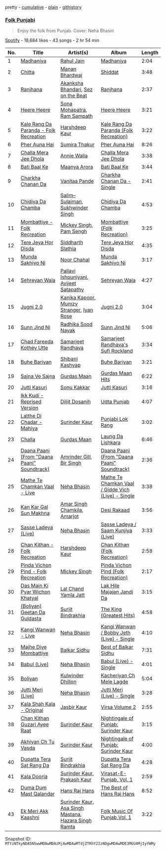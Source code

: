 pretty - [cumulative](/playlists/cumulative/37i9dQZF1DX5lHBoCtADgQ.md) - [plain](/playlists/plain/37i9dQZF1DX5lHBoCtADgQ) - [githistory](https://github.githistory.xyz/mackorone/spotify-playlist-archive/blob/main/playlists/plain/37i9dQZF1DX5lHBoCtADgQ)

### [Folk Punjabi](https://open.spotify.com/playlist/37i9dQZF1DX5lHBoCtADgQ)

> Enjoy the folk from Punjab\. Cover: Neha Bhasin

[Spotify](https://open.spotify.com/user/spotify) - 18,684 likes - 43 songs - 2 hr 54 min

| No. | Title | Artist(s) | Album | Length |
|---|---|---|---|---|
| 1 | [Madhaniya](https://open.spotify.com/track/7JhqIABcX6GZLbVRbbKsKZ) | [Rahul Jain](https://open.spotify.com/artist/5tJx4B5oBr1LJkkHI8GFYX) | [Madhaniya](https://open.spotify.com/album/1PxxiGMkxPXAqVNT5IvJX8) | 2:04 |
| 2 | [Chitta](https://open.spotify.com/track/6JUQViD0hLXlvWXCV4uUF8) | [Manan Bhardwaj](https://open.spotify.com/artist/3pQ4aA7dkolyjUAMrVScgh) | [Shiddat](https://open.spotify.com/album/2ifXB65SLpF97vWZjKGpQ9) | 3:48 |
| 3 | [Ranjhana](https://open.spotify.com/track/1upV3GcdtYBdoDwOzUjo60) | [Akanksha Bhandari](https://open.spotify.com/artist/2U5K35Kwj0LqkfG3ENnnSL), [Sez on the Beat](https://open.spotify.com/artist/7hI0IRD66iykVpXiieNRbe) | [Ranjhana](https://open.spotify.com/album/5Nt2hF22SqOBga62QCh5bI) | 2:37 |
| 4 | [Heere Heere](https://open.spotify.com/track/2stPaiSWbATmVxci9KFxzq) | [Sona Mohapatra](https://open.spotify.com/artist/5bv6NvAYNuvd2Vq13nHdG3), [Ram Sampath](https://open.spotify.com/artist/3PpjqSKBer3obW6lDflOBx) | [Heere Heere](https://open.spotify.com/album/3XVXeXlPM2nTGIcdo7YFz2) | 3:21 |
| 5 | [Kale Rang Da Paranda \- Folk Recreation](https://open.spotify.com/track/039Oq1RHJnoD0kwq91qjha) | [Harshdeep Kaur](https://open.spotify.com/artist/3xU8YsNNkmWSPewlB18NUz) | [Kale Rang Da Paranda \(Folk Recreation\)](https://open.spotify.com/album/5YkV1sIY7bgXJGLhiXtTUb) | 3:22 |
| 6 | [Pher Auna Hai](https://open.spotify.com/track/5acoH9Gwk4YOdGNW7MQsJR) | [Sumira Thakur](https://open.spotify.com/artist/3VH81IpQ87OQBRe2XQpCup) | [Pher Auna Hai](https://open.spotify.com/album/71pz9bZ4703sorThtx4FLN) | 8:26 |
| 7 | [Challa Mera Jee Dhola](https://open.spotify.com/track/5eFYClAF0m6zOjH9JeCByt) | [Annie Walia](https://open.spotify.com/artist/00HXgtYHCfo0SAKRg1JJl5) | [Challa Mera Jee Dhola](https://open.spotify.com/album/684ZR78vU7xTzpX8Rpad8j) | 3:38 |
| 8 | [Bati Baal Ke](https://open.spotify.com/track/2RQj3BktqBSCYlvns7lM9Z) | [Maanya Arora](https://open.spotify.com/artist/2yis41rltks0pQr6nCBAD6) | [Bati Baal Ke](https://open.spotify.com/album/3LkK5f4Jub3h8HdvzHqIyq) | 3:44 |
| 9 | [Charkha Chanan Da](https://open.spotify.com/track/0xzWSIQUvzSZT49sucvUiO) | [Vanitaa Pande](https://open.spotify.com/artist/3eQvg7bacPWnBBn8rMjlZH) | [Charkha Chanan Da \- Single](https://open.spotify.com/album/0VwoU2f8ytfmsO4qdsU0db) | 2:41 |
| 10 | [Chidiya Da Chamba](https://open.spotify.com/track/7AKaVhDuiQjcAYsUmqA7Gg) | [Salim–Sulaiman](https://open.spotify.com/artist/6ohaQzKaXrobAL8paLSaxq), [Sukhwinder Singh](https://open.spotify.com/artist/19MVxKZZdPj2X0F8pi0OCT) | [Chidiya Da Chamba](https://open.spotify.com/album/5mfXgnrBzf5e0kUlC6CoPl) | 4:53 |
| 11 | [Mombattiye \- Folk Recreation](https://open.spotify.com/track/7CAKJJmeiQsupcz8pTQjtx) | [Mickey Singh](https://open.spotify.com/artist/4TytLlhbWaVCpuyATg6syY), [Pam Sengh](https://open.spotify.com/artist/5LSheYLF7ZnIulhPQ5aEgx) | [Mombattiye \(Folk Recreation\)](https://open.spotify.com/album/71Q135Dh7bT8eNXVz2VQYM) | 3:25 |
| 12 | [Tere Jeya Hor Disda](https://open.spotify.com/track/3XIi6msH1YV5Nncnz07mIj) | [Siddharth Slathia](https://open.spotify.com/artist/3DYqdRwHGB8fjVO0JqAgN7) | [Tere Jeya Hor Disda](https://open.spotify.com/album/7n5DGiPi4rR8yBnH3I8osc) | 4:35 |
| 13 | [Munda Sakhiyo Ni](https://open.spotify.com/track/09Gy3xqh13lw2UoiGQTI9s) | [Noor Chahal](https://open.spotify.com/artist/5nB8qMUrfdM3RTVIhLTmQK) | [Munda Sakhiyo Ni](https://open.spotify.com/album/4NbRfMn3VX7Xj4nZq9RPgU) | 3:17 |
| 14 | [Sehreyan Wala](https://open.spotify.com/track/1aAxE9RbR70oMFXa1JDi8P) | [Pallavi Ishpuniyani](https://open.spotify.com/artist/63r000HgiPQhuzUcZ9MwPf), [Avijeet Satapathy](https://open.spotify.com/artist/37tUXAQcpsnXEDP3ONC39m) | [Sehreyan Wala](https://open.spotify.com/album/7BH5M3s2ziaUQBm5R9PCrJ) | 4:27 |
| 15 | [Jugni 2.0](https://open.spotify.com/track/7rNFiL6NGvaXkFkemj91Tg) | [Kanika Kapoor](https://open.spotify.com/artist/6qcIg4IPLulyc03mWR87N8), [Mumzy Stranger](https://open.spotify.com/artist/1ZjTtkG8iHppYgibGNc4rw), [Iyan Rose](https://open.spotify.com/artist/7ysTASyLV8jrYJHPfrUPzA) | [Jugni 2.0](https://open.spotify.com/album/0QAZxuGZxtJ4hcCJaMGBkB) | 3:04 |
| 16 | [Sunn Jind Ni](https://open.spotify.com/track/5hNpXC3jyS4ftFLwhrW8zZ) | [Radhika Sood Nayak](https://open.spotify.com/artist/2SqsUzRgET3O9YHPQCOsDD) | [Sunn Jind Ni](https://open.spotify.com/album/0OcMOuOM1dF7aOh4FbP9En) | 5:06 |
| 17 | [Chad Fareeda Kothey Utte](https://open.spotify.com/track/4IgCmYl6e9msF6NwqLF8KV) | [Samarjeet Randhava](https://open.spotify.com/artist/0CQ4IAP1aTbl4CsanNOZ57) | [Samarjeet Randhava's Sufi Rockland](https://open.spotify.com/album/71FkXqsYbZSX71T3FeoM6i) | 3:34 |
| 18 | [Buhe Bariyan](https://open.spotify.com/track/2S7jQnlsEVgMpNyZzPPwgK) | [Shibani Kashyap](https://open.spotify.com/artist/3C7kSV4XIr4XrrNctgAG1v) | [Buhe Bariyan](https://open.spotify.com/album/5vpSmKJ6pSPcGqLfHGfmpU) | 3:21 |
| 19 | [Sajna Ve Sajna](https://open.spotify.com/track/4eIOdicpfNZq1CHTD6U2BW) | [Gurdas Maan](https://open.spotify.com/artist/3ttzOzBpRWRBzhn6thqhdT) | [Gurdas Maan Hits](https://open.spotify.com/album/33JWCJhCr7UJMa3UZbeNeJ) | 6:22 |
| 20 | [Jutti Kasuri](https://open.spotify.com/track/6MgpNbDOfA93e1YusNgGnl) | [Sonu Kakkar](https://open.spotify.com/artist/1Pn6pKlgzxcH6iIRp08dQr) | [Jutti Kasuri](https://open.spotify.com/album/4RTIs4jzPWT8vA4ZEtHowD) | 3:16 |
| 21 | [Ikk Kudi \- Reprised Version](https://open.spotify.com/track/0gPW9v2NYGnWzhz5I06ajD) | [Diljit Dosanjh](https://open.spotify.com/artist/2FKWNmZWDBZR4dE5KX4plR) | [Udta Punjab](https://open.spotify.com/album/6FfNmnl6x2AURdIRKJj925) | 4:07 |
| 22 | [Latthe Di Chadar \- Mahiya](https://open.spotify.com/track/4hvesFus234aJFjiExrWmY) | [Surinder Kaur](https://open.spotify.com/artist/5fucIZfxk9a3qSYc5nMkVC) | [Punjabi Lok Rang](https://open.spotify.com/album/23QaJYPtM3mYvxyGPYXEBG) | 3:02 |
| 23 | [Challa](https://open.spotify.com/track/4Au2BuSo70ozHs8TFE2dwh) | [Gurdas Maan](https://open.spotify.com/artist/3ttzOzBpRWRBzhn6thqhdT) | [Laung Da Lishkara](https://open.spotify.com/album/55LNP0Gwa2VONSPlxbycVW) | 6:46 |
| 24 | [Daana Paani \(From "Daana Paani" Soundtrack\)](https://open.spotify.com/track/7xT9DUDXxmjb1hsIcnzGrq) | [Amrinder Gill](https://open.spotify.com/artist/1x02ug1CLkx7mrQP9FRswh), [Bir Singh](https://open.spotify.com/artist/6Su06O6MCxKJXOtxkM8iBi) | [Daana Paani \(From "Daana Paani" Soundtrack\)](https://open.spotify.com/album/73oPRBDmqdR1SWaFWd8WzO) | 2:36 |
| 25 | [Mathe Te Chamkan Vaal \- Live](https://open.spotify.com/track/3SkUaDTh5M4BDdQOLzLiol) | [Neha Bhasin](https://open.spotify.com/artist/4E5oyNFcB3uXLkLdjYmP9Z) | [Mathe Te Chamkan Vaal / Gidde Vich \(Live\) \- Single](https://open.spotify.com/album/4FMCAGhni2EPuBGxw6Dq9O) | 3:38 |
| 26 | [Kan Kar Gal Sun Makhna](https://open.spotify.com/track/09cKiNMeQBxtWE3l0VJiAi) | [Amar Singh Chamkila](https://open.spotify.com/artist/2yZ5VRE8Cy4H81VL9biNbQ), [Amarjot](https://open.spotify.com/artist/3cE16YWyzYxHOfnm64kKgg) | [Desi Rakaad](https://open.spotify.com/album/4hBesI9nEwYhRcoPFaAwSI) | 3:56 |
| 27 | [Sasse Ladeya \(Live\)](https://open.spotify.com/track/61J3Yk08StGFBKAQ3dsInA) | [Neha Bhasin](https://open.spotify.com/artist/4E5oyNFcB3uXLkLdjYmP9Z) | [Sasse Ladeya / Saam Kunjiya \(Live\)](https://open.spotify.com/album/53ogb57aAnxhx27Y65bRWY) | 3:33 |
| 28 | [Chan Kithan \- Folk Recreation](https://open.spotify.com/track/2gc2744uSnOSwTIbT78khL) | [Harshdeep Kaur](https://open.spotify.com/artist/3xU8YsNNkmWSPewlB18NUz) | [Chan Kithan \(Folk Recreation\)](https://open.spotify.com/album/0ZKhRD4v1zVQmEdsrVJxS8) | 2:58 |
| 29 | [Pinda Vichon Pind \- Folk Recreation](https://open.spotify.com/track/1jEzFM4KUY7Zi2X7taKiZ8) | [Mickey Singh](https://open.spotify.com/artist/4TytLlhbWaVCpuyATg6syY) | [Pinda Vichon Pind \(Folk Recreation\)](https://open.spotify.com/album/5yFJPxffYbmIqmSdybpk1A) | 2:17 |
| 30 | [Das Main Ki Pyar Wichon Khatyal](https://open.spotify.com/track/0je2FP3jnEOzma2eHaUPA7) | [Lal Chand Yamla Jatt](https://open.spotify.com/artist/4agUz5gEUgjnDHiZfZZ3yX) | [Lak Hile Majajan Jandi Da](https://open.spotify.com/album/4lXQtIeUiDuEQ0H8rM0FDp) | 3:15 |
| 31 | [\(Boliyan\) Geetan Da Guldasta](https://open.spotify.com/track/5PBB2DjqraVp7tdPlaZyD2) | [Surjit Bindrakhia](https://open.spotify.com/artist/2tcB32mxjVzmLcyfGizWNX) | [The King \(Greatest Hits\)](https://open.spotify.com/album/2EhYAoGlyd6OZkNRhOq4JH) | 4:58 |
| 32 | [Kangi Wanwan \- Live](https://open.spotify.com/track/7pKDQawo9ClvxVmRBYTzaM) | [Neha Bhasin](https://open.spotify.com/artist/4E5oyNFcB3uXLkLdjYmP9Z) | [Kangi Wanwan / Bobby Jeth \(Live\) \- Single](https://open.spotify.com/album/2Xgp2lbLFymILvM4XtqAKU) | 4:10 |
| 33 | [Majhe Diye Mombattiye](https://open.spotify.com/track/2gP09WRLU9PajUoOgCDYWU) | [Balkar Sidhu](https://open.spotify.com/artist/6uBqTShUAXu6jwhxxvhuhZ) | [Best of Balkar Sidhu](https://open.spotify.com/album/72HqqELNR5MK8wGgPxjOfQ) | 7:31 |
| 34 | [Babul \(Live\)](https://open.spotify.com/track/0kwvNhB7n6og4rAM9DrQA4) | [Neha Bhasin](https://open.spotify.com/artist/4E5oyNFcB3uXLkLdjYmP9Z) | [Babul \(Live\) \- Single](https://open.spotify.com/album/1q77LT1cF0ZNMDsnYpeRTi) | 4:01 |
| 35 | [Boliyan](https://open.spotify.com/track/4nX7vCRUiySBcVHyy8xWBJ) | [Kulwinder Dhillon](https://open.spotify.com/artist/1Qxa8XqBALw9cbsZvppv5t) | [Kacheriyan Ch Mele Lagde](https://open.spotify.com/album/2mxYO1V5PTqFGgYrmeiGi8) | 5:04 |
| 36 | [Jutti Meri \(Live\)](https://open.spotify.com/track/4RXpYrUS1ARaN3euvGHpTj) | [Neha Bhasin](https://open.spotify.com/artist/4E5oyNFcB3uXLkLdjYmP9Z) | [Jutti Meri \(Live\) \- Single](https://open.spotify.com/album/1T18aurspe5ouDMzg9Xaas) | 3:28 |
| 37 | [Kala Shah Kala \- Original](https://open.spotify.com/track/3pBEKZBDGtiwvLURVaAbeO) | [Jasbir Kaur](https://open.spotify.com/artist/2aqqAXlGOXV2WdUxbl4uju) | [Virsa Volume 2](https://open.spotify.com/album/6KP8Y0FU1zfhz5cPMuGjIj) | 2:55 |
| 38 | [Chan Kithan Guzari Ayee Raat](https://open.spotify.com/track/6lhj5jxQ824CfnrAyjjvMR) | [Surinder Kaur](https://open.spotify.com/artist/5fucIZfxk9a3qSYc5nMkVC) | [Nightingale of Punjab: Surinder Kaur](https://open.spotify.com/album/2zavYk1CzXnTndGsGRNQhw) | 3:15 |
| 39 | [Akhiyan Ch Tu Vasda](https://open.spotify.com/track/6sPPCGilVdL9L3R3YCVjDX) | [Surinder Kaur](https://open.spotify.com/artist/5fucIZfxk9a3qSYc5nMkVC) | [Nightingale of Punjab: Surinder Kaur](https://open.spotify.com/album/2zavYk1CzXnTndGsGRNQhw) | 4:00 |
| 40 | [Dupatta Tera Sat Rang Da](https://open.spotify.com/track/4ADBNyJrE1xDeOGU8aCByZ) | [Surjit Bindrakhia](https://open.spotify.com/artist/2tcB32mxjVzmLcyfGizWNX) | [Dupatta Tera Sat Rang Da](https://open.spotify.com/album/3v6noFGkc8KKejSetXmWLv) | 4:28 |
| 41 | [Kala Dooria](https://open.spotify.com/track/2IvSrdat1OK4xMArwWEWyt) | [Surinder Kaur](https://open.spotify.com/artist/5fucIZfxk9a3qSYc5nMkVC), [Prakash Kaur](https://open.spotify.com/artist/51te2iwubcXb5dKxUxpWkh) | [Virasat\-E\-Punjab, Vol\. 1](https://open.spotify.com/album/7BLztbcJkDA2UvmCsrU7fW) | 2:59 |
| 42 | [Duma Dum Mast Qalandar](https://open.spotify.com/track/02c0dOVxkBAHXP8nxFsgKB) | [Hans Raj Hans](https://open.spotify.com/artist/7967TUOaS203OMlBrsHS8X) | [The Best of Hans Raj Hans](https://open.spotify.com/album/2IWlYsJ3zRA2umEAYccWtK) | 8:52 |
| 43 | [Ek Meri Akk Kaashni](https://open.spotify.com/track/7nSVPEAgUFEMq84e9yIDsA) | [Surinder Kaur](https://open.spotify.com/artist/5fucIZfxk9a3qSYc5nMkVC), [Asa Singh Mastana](https://open.spotify.com/artist/5MjQby5pq8m4mANED6jFbA), [Hazara Singh Ramta](https://open.spotify.com/artist/7LbnqdejlXAPj3k6T7rY4b) | [Folk Music Of Punjab,Vol\. 1](https://open.spotify.com/album/7DVAPTaRl06o1qEMTG7jIA) | 3:22 |

Snapshot ID: `MTYzNTkyNDA5NSwwMDAwMDAzMjAwMDAwMTdjZTRhY2IzNDgwMDAwMDE3MGU4MjIyYWMy`